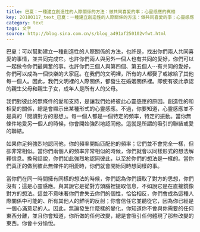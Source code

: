 ```yaml
---
title: 巴夏：一種建立創造性的人際關係的方法：做共同喜愛的事；心靈感應的真相
key: 20180117_text_巴夏：一種建立創造性的人際關係的方法：做共同喜愛的事；心靈感應的真相
category: text
tags: 文字
source: http://blog.sina.com.cn/s/blog_a491af250102vfwt.html
---
```


巴夏：可以幫助建立一種創造性的人際關係的方法，也許是，找出你們兩人共同喜愛的事情，並共同完成它。也許你們兩人與另外一個人也有共同的愛好，你們可以一起做令你們最興奮的事。也許你們三個人與第四個、第五個人⋯有共同的愛好，你們可以成為一個快樂的大家庭。在我們的文明裡，所有的人都娶了或嫁給了其他每一個人。因此，我們文明裡的人際關係，都發生在婚姻關係裡。即使有彼此承認的親生父母和親生子女，成年人是所有人的父母。

我們對彼此的無條件的愛和支持，是讓我們始終彼此心靈感應的原因。創造性的和相愛的關係，總是會顯示出某種形式的心靈感應。不過，你要知道，心靈感應並不是真的「閱讀對方的思想」。每一個人都是一個特定的頻率，特定的振動。當你無條件地愛另一個人的時候，你會開始強烈地認同他。這就是所謂的吸引的聯結或愛的聯結。

如果你足夠強烈地認同他，你的頻率開始匹配他的頻率；它們並不會完全一樣，但卻非常相似。當你們兩個人的頻率非常相似的時候，你們就會以同樣形式的想法解釋信息。換句話說，你們如此強烈地認同彼此，以至於你們的想法是一樣的。當你們真正的做到彼此無條件的相愛時，你們就會開始同時想同樣的事。

當你們在同一時間擁有同樣的想法的時候，你們認為你們讀取了對方的思想，你們沒有；這是心靈感應。與其說它是從對方頭腦裡提取信息，不如說它是在直接鏡像對方的想法。這並不意味著你們會失去你們的個性，恰恰相反，你們會成為這種人際關係中可能的、所有其他人的鮮明的反射；你會信任它並聽從它，因為你已經是一個心滿意足的人。因此，無論發生什麼樣的變化，你知道你不會與你需要的任何東西分離，並且你會知道，你所做的任何改變，總是會吸引任何體現了那些改變的東西。你會十分愉悅。
